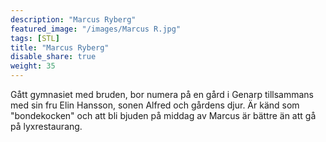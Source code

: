 ```yaml
---
description: "Marcus Ryberg"
featured_image: "/images/Marcus R.jpg"
tags: [STL]
title: "Marcus Ryberg"
disable_share: true
weight: 35
---
```

Gått gymnasiet med bruden, bor numera på en gård i Genarp tillsammans med sin fru Elin Hansson, sonen Alfred och gårdens djur. Är känd som "bondekocken" och att bli bjuden på middag av Marcus är bättre än att gå på lyxrestaurang.